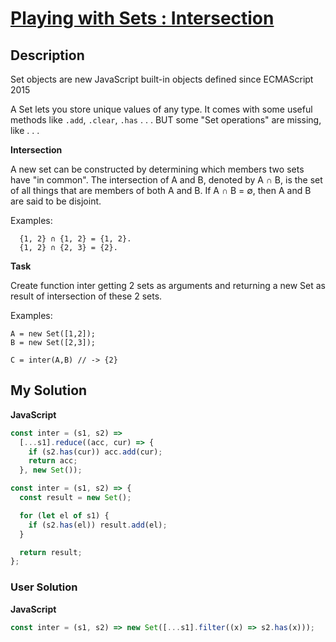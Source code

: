 # [Playing with Sets : Intersection](https://www.codewars.com/kata/5884d46015a70f6cd7000035)

## Description

Set objects are new JavaScript built-in objects defined since ECMAScript 2015

A Set lets you store unique values of any type. It comes with some useful methods like `.add`, `.clear`, `.has` . . . BUT some "Set operations" are missing, like . . .

**Intersection**

A new set can be constructed by determining which members two sets have "in common". The intersection of A and B, denoted by A ∩ B, is the set of all things that are members of both A and B. If A ∩ B = ∅, then A and B are said to be disjoint.

Examples:

```
  {1, 2} ∩ {1, 2} = {1, 2}.
  {1, 2} ∩ {2, 3} = {2}.
```

**Task**

Create function inter getting 2 sets as arguments and returning a new Set as result of intersection of these 2 sets.

Examples:

```
A = new Set([1,2]);
B = new Set([2,3]);

C = inter(A,B) // -> {2}
```

## My Solution

**JavaScript**

```js
const inter = (s1, s2) =>
  [...s1].reduce((acc, cur) => {
    if (s2.has(cur)) acc.add(cur);
    return acc;
  }, new Set());
```

```js
const inter = (s1, s2) => {
  const result = new Set();

  for (let el of s1) {
    if (s2.has(el)) result.add(el);
  }

  return result;
};
```

### User Solution

**JavaScript**

```js
const inter = (s1, s2) => new Set([...s1].filter((x) => s2.has(x)));
```
